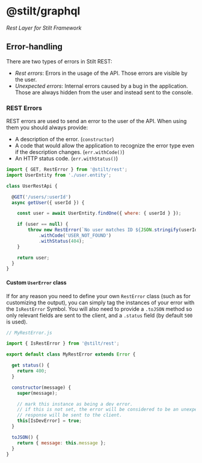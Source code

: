 # @stilt/graphql

*Rest Layer for Stilt Framework*

## Error-handling

There are two types of errors in Stilt REST:
- *Rest errors*: Errors in the usage of the API. Those errors are visible by the user.
- *Unexpected errors*: Internal errors caused by a bug in the application. Those are always hidden from the user and instead sent to the console.

### REST Errors

REST errors are used to send an error to the user of the API. When using them you should always provide:
- A description of the error. (`constructor`)
- A code that would allow the application to recognize the error type even if the description changes. (`err.withCode()`)
- An HTTP status code. (`err.withStatus()`)

```javascript
import { GET, RestError } from '@stilt/rest';
import UserEntity from './user.entity';

class UserRestApi {

  @GET('/users/:userId')
  async getUser({ userId }) {

    const user = await UserEntity.findOne({ where: { userId } });

    if (user == null) {
        throw new RestError(`No user matches ID ${JSON.stringify(userId)}`)
            .withCode('USER_NOT_FOUND')
            .withStatus(404);
    }

    return user;
  }
}
```

#### Custom `UserError` class

If for any reason you need to define your own `RestError` class (such as for customizing the output), you can simply tag the instances of your error with the `IsRestError` Symbol.
You will also need to provide a `.toJSON` method so only relevant fields are sent to the client, and a `.status` field (by default `500` is used).

```javascript
// MyRestError.js

import { IsRestError } from '@stilt/rest';

export default class MyRestError extends Error {

  get status() {
    return 400;
  }

  constructor(message) {
    super(message);

    // mark this instance as being a dev error.
    // if this is not set, the error will be considered to be an unexpected error and an "internal error"
    // response will be sent to the client.
    this[IsDevError] = true;
  }

  toJSON() {
    return { message: this.message };
  }
}
```
